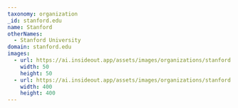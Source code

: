 ```yaml
---
taxonomy: organization
_id: stanford.edu
name: Stanford
otherNames:
  - Stanford University
domain: stanford.edu
images:
  - url: https://ai.insideout.app/assets/images/organizations/stanford.edu-50x50.jpg
    width: 50
    height: 50
  - url: https://ai.insideout.app/assets/images/organizations/stanford.edu-400x400.jpg
    width: 400
    height: 400
---
```

